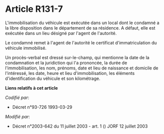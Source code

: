 # Article R131-7

L'immobilisation du véhicule est exécutée dans un local dont le condamné a la libre disposition dans le département de sa
résidence. A défaut, elle est exécutée dans un lieu désigné par l'agent de l'autorité.

Le condamné remet à l'agent de l'autorité le certificat d'immatriculation du véhicule immobilisé.

Un procès-verbal est dressé sur-le-champ, qui mentionne la date de la condamnation et la juridiction qui l'a prononcée, la
durée de l'immobilisation, les nom, prénoms, date et lieu de naissance et domicile de l'intéressé, les date, heure et lieu
d'immobilisation, les éléments d'identification du véhicule et son kilométrage.

**Liens relatifs à cet article**

_Codifié par_:

  - Décret n°93-726 1993-03-29

_Modifié par_:

  - Décret n°2003-642 du 11 juillet 2003 - art. 1 () JORF 12 juillet 2003
